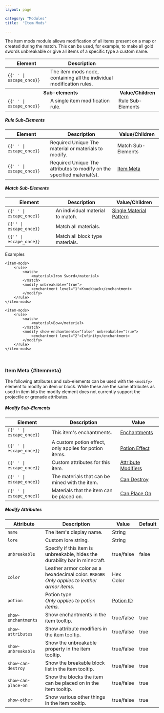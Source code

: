 ```yaml
---
layout: page

category: "Modules"
title:  "Item Mods"

---
```


The item mods module allows modification of all items present on a map or created during the match. This can be used, for example, to make all gold swords unbreakable or give all items of a specific type a custom name.
<div class='table-responsive'>
  <table class='table table-striped table-condensed'>
    <thead>
      <tr>
        <th>Element</th>
        <th>Description</th>
        <th></th>
      </tr>
    </thead>
    <tbody>
      <tr>
        <td>
          <span class='highlight'>
            <code>{{'<item-mods> </item-mods>' | escape_once}}</code>
          </span>
        </td>
        <td>The item mods node, containing all the individual modification rules.</td>
        <td></td>
      </tr>
      <tr>
        <th colspan='2'>Sub-elements</th>
        <th>Value/Children</th>
      </tr>
      <tr>
        <td>
          <span class='highlight'>
            <code>{{'<rule> </rule>' | escape_once}}</code>
          </span>
        </td>
        <td>
          A single item modification rule.
        </td>
        <td>
          <span class='label label-default'>Rule Sub-Elements</span>
        </td>
      </tr>
    </tbody>
  </table>
</div>
<h5>Rule Sub-Elements</h5>
<div class='table-responsive'>
  <table class='table table-striped table-condensed'>
    <thead>
      <tr>
        <th>Element</th>
        <th>Description</th>
        <th>Value/Children</th>
      </tr>
    </thead>
    <tbody>
      <tr>
        <td>
          <span class='highlight'>
            <code>{{'<match> </match>' | escape_once}}</code>
          </span>
        </td>
        <td>
          <span class='label label-danger'>Required</span>
          <span class='label label-warning' title='Only one of this child permitted per parent'>Unique</span>
          The material or materials to modify.
        </td>
        <td>
          <span class='label label-default'>Match Sub-Elements</span>
        </td>
      </tr>
      <tr>
        <td>
          <span class='highlight'>
            <code>{{'<modify> </modify>' | escape_once}}</code>
          </span>
        </td>
        <td>
          <span class='label label-danger'>Required</span>
          <span class='label label-warning' title='Only one of this child permitted per parent'>Unique</span>
          The attributes to modify on the specified material(s).
        </td>
        <td>
          <a href='#itemmeta'>Item Meta</a>
        </td>
      </tr>
    </tbody>
  </table>
</div>
<h5>Match Sub-Elements</h5>
<div class='table-responsive'>
  <table class='table table-striped table-condensed'>
    <thead>
      <tr>
        <th>Element</th>
        <th>Description</th>
        <th>Value/Children</th>
      </tr>
    </thead>
    <tbody>
      <tr>
        <td>
          <span class='highlight'>
            <code>{{'<material> </material>' | escape_once}}</code>
          </span>
        </td>
        <td>An individual material to match.</td>
        <td>
          <a href='/reference/inventory#material_matchers'>Single Material Pattern</a>
        </td>
      </tr>
      <tr>
        <td>
          <span class='highlight'>
            <code>{{'<all-materials/>' | escape_once}}</code>
          </span>
        </td>
        <td>Match all materials.</td>
        <td></td>
      </tr>
      <tr>
        <td>
          <span class='highlight'>
            <code>{{'<all-blocks/>' | escape_once}}</code>
          </span>
        </td>
        <td>Match all block type materials.</td>
        <td></td>
      </tr>
    </tbody>
  </table>
</div>
Examples

    <item-mods>
        <rule>
            <match>
                <material>Iron Sword</material>
            </match>
            <modify unbreakable="true">
                <enchantment level="1">Knockback</enchantment>
            </modify>
        </rule>
    </item-mods>

    <item-mods>
        <rule>
            <match>
                <material>Bow</material>
            </match>
            <modify show-enchantments="false" unbreakable="true">
                <enchantment level="2">Infinity</enchantment>
            </modify>
        </rule>
    </item-mods>

<br/>

### Item Meta {#itemmeta}
The following attributes and sub-elements can be used with the `<modify>` element to modify an item or block.
While these are the same attributes as used in item kits
the modify element does not currently support the projectile or grenade attributes.
<h5>Modify Sub-Elements</h5>
<div class='table-responsive'>
  <table class='table table-striped table-condensed'>
    <thead>
      <tr>
        <th>Element</th>
        <th>Description</th>
        <th>Value</th>
      </tr>
    </thead>
    <tbody>
      <tr>
        <td>
          <span class='highlight'>
            <code>{{'<enchantment> </enchantment>' | escape_once}}</code>
          </span>
        </td>
        <td>This item's enchantments.</td>
        <td>
          <a href='/modules/items#enchantments'>Enchantments</a>
        </td>
      </tr>
      <tr>
        <td>
          <span class='highlight'>
            <code>{{'<effect> </effect>' | escape_once}}</code>
          </span>
        </td>
        <td>A custom potion effect, only applies for potion items.</td>
        <td>
          <a href='/modules/potions'>Potion Effect</a>
        </td>
      </tr>
      <tr>
        <td>
          <span class='highlight'>
            <code>{{'<attribute> </attribute>' | escape_once}}</code>
          </span>
        </td>
        <td>Custom attributes for this item.</td>
        <td>
          <a href='/modules/items#attributes'>Attribute Modifiers</a>
        </td>
      </tr>
      <tr>
        <td>
          <span class='highlight'>
            <code>{{'<can-destroy> </can-destroy>' | escape_once}}</code>
          </span>
        </td>
        <td>The materials that can be mined with the item.</td>
        <td>
          <a href='/modules/items#can-destroy'>Can Destroy</a>
        </td>
      </tr>
      <tr>
        <td>
          <span class='highlight'>
            <code>{{'<can-place-on> </can-place-on>' | escape_once}}</code>
          </span>
        </td>
        <td>Materials that the item can be placed on.</td>
        <td>
          <a href='/modules/items#can-destroy'>Can Place On</a>
        </td>
      </tr>
    </tbody>
  </table>
</div>
<h5>Modify Attributes</h5>
<div class='table-responsive'>
  <table class='table table-striped table-condensed'>
    <thead>
      <tr>
        <th>Attribute</th>
        <th>Description</th>
        <th>Value</th>
        <th>Default</th>
      </tr>
    </thead>
    <tbody>
      <tr>
        <td>
          <code>name</code>
        </td>
        <td>The item's display name.</td>
        <td>
          <span class='label label-primary'>String</span>
        </td>
        <td></td>
      </tr>
      <tr>
        <td>
          <code>lore</code>
        </td>
        <td>Custom lore string.</td>
        <td>
          <span class='label label-primary'>String</span>
        </td>
        <td></td>
      </tr>
      <tr>
        <td>
          <code>unbreakable</code>
        </td>
        <td>
          Specify if this item is unbreakable, hides the durability bar in minecraft.
        </td>
        <td>
          <span class='label label-primary'>true/false</span>
        </td>
        <td>false</td>
      </tr>
      <tr>
        <td>
          <code>color</code>
        </td>
        <td>
          Leather armor color as a hexadecimal color. <code>RRGGBB</code>
          <br>
          <i>Only applies to leather armor items.</i>
        </td>
        <td>
          <span class='label label-primary'>Hex Color</span>
        </td>
        <td></td>
      </tr>
      <tr>
        <td>
          <code>potion</code>
        </td>
        <td>
          Potion type
          <br>
          <i>Only applies to potion items.</i>
        </td>
        <td>
          <a href='http://minecraft.gamepedia.com/Potion#Data_values'>Potion ID</a>
        </td>
        <td></td>
      </tr>
      <tr>
        <td>
          <code>show-enchantments</code>
        </td>
        <td>
          Show enchantments in the item tooltip.
        </td>
        <td>
          <span class='label label-primary'>true/false</span>
        </td>
        <td>true</td>
      </tr>
      <tr>
        <td>
          <code>show-attributes</code>
        </td>
        <td>
          Show attribute modifiers in the item tooltip.
        </td>
        <td>
          <span class='label label-primary'>true/false</span>
        </td>
        <td>true</td>
      </tr>
      <tr>
        <td>
          <code>show-unbreakable</code>
        </td>
        <td>
          Show the unbreakable property in the item tooltip.
        </td>
        <td>
          <span class='label label-primary'>true/false</span>
        </td>
        <td>true</td>
      </tr>
      <tr>
        <td>
          <code>show-can-destroy</code>
        </td>
        <td>
          Show the breakable block list in the item tooltip.
        </td>
        <td>
          <span class='label label-primary'>true/false</span>
        </td>
        <td>true</td>
      </tr>
      <tr>
        <td>
          <code>show-can-place-on</code>
        </td>
        <td>
          Show the blocks the item can be placed on in the item tooltip.
        </td>
        <td>
          <span class='label label-primary'>true/false</span>
        </td>
        <td>true</td>
      </tr>
      <tr>
        <td>
          <code>show-other</code>
        </td>
        <td>
          Show various other things in the item tooltip.
        </td>
        <td>
          <span class='label label-primary'>true/false</span>
        </td>
        <td>true</td>
      </tr>
    </tbody>
  </table>
</div>
